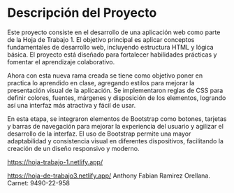 # Descripción del Proyecto

Este proyecto consiste en el desarrollo de una aplicación web como parte de la Hoja de Trabajo 1. El objetivo principal es aplicar conceptos fundamentales de desarrollo web, incluyendo estructura HTML y lógica básica. El proyecto está diseñado para fortalecer habilidades prácticas y fomentar el aprendizaje colaborativo.

Ahora con esta nueva rama creada se tiene como objetivo poner en practica lo
aprendido en clase, agregando estilos para mejorar la presentación visual de la aplicación. Se implementaron reglas de CSS para definir colores, fuentes, márgenes y disposición de los elementos, logrando así una interfaz más atractiva y fácil de usar.

En esta etapa, se integraron elementos de Bootstrap como botones, tarjetas y barras de navegación para mejorar la experiencia del usuario y agilizar el desarrollo de la interfaz. El uso de Bootstrap permite una mayor adaptabilidad y consistencia visual en diferentes dispositivos, facilitando la creación de un diseño responsivo y moderno.

https://hoja-trabajo-1.netlify.app/

https://hoja-de-trabajo3.netlify.app/
Anthony Fabian Ramirez Orellana. Carnet: 9490-22-958
